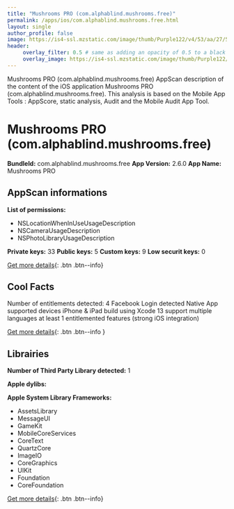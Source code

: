 ```yaml
---
title: "Mushrooms PRO (com.alphablind.mushrooms.free)"
permalink: /apps/ios/com.alphablind.mushrooms.free.html
layout: single
author_profile: false
image: https://is4-ssl.mzstatic.com/image/thumb/Purple122/v4/53/aa/27/53aa2770-ba58-0755-c709-3fa55effb1f0/AppIcon-1x_U007emarketing-0-6-0-85-220.jpeg/512x512bb.jpg
header: 
     overlay_filter: 0.5 # same as adding an opacity of 0.5 to a black background
     overlay_image: https://is4-ssl.mzstatic.com/image/thumb/Purple122/v4/53/aa/27/53aa2770-ba58-0755-c709-3fa55effb1f0/AppIcon-1x_U007emarketing-0-6-0-85-220.jpeg/512x512bb.jpg
---
```

Mushrooms PRO (com.alphablind.mushrooms.free) AppScan description of the content of the iOS application Mushrooms PRO (com.alphablind.mushrooms.free). This analysis is based on the Mobile App Tools : AppScore, static analysis, Audit and the Mobile Audit App Tool.

# Mushrooms PRO (com.alphablind.mushrooms.free)

**BundleId:** com.alphablind.mushrooms.free
**App Version:** 2.6.0
**App Name:** Mushrooms PRO


## AppScan informations 

**List of permissions:** 
- NSLocationWhenInUseUsageDescription
- NSCameraUsageDescription
- NSPhotoLibraryUsageDescription
  
  
**Private keys:** 33
**Public keys:** 5
**Custom keys:** 9
**Low securit keys:** 0
  
[Get more details](/pricing.html){: .btn .btn--info}

## Cool Facts

Number of entitlements detected: 4
Facebook Login detected
Native App
supported devices iPhone & iPad
build using Xcode 13
support multiple languages
at least 1 entitlemented features (strong iOS integration)
  
[Get more details](/pricing.html){: .btn .btn--info }

## Librairies 
**Number of Third Party Library detected:** 1


**Apple dylibs:**


**Apple System Library Frameworks:**
- AssetsLibrary
- MessageUI
- GameKit
- MobileCoreServices
- CoreText
- QuartzCore
- ImageIO
- CoreGraphics
- UIKit
- Foundation
- CoreFoundation


  
[Get more details](/pricing.html){: .btn .btn--info}

